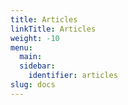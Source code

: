 ```yaml
---
title: Articles
linkTitle: Articles
weight: -10
menu:
  main:
  sidebar:
    identifier: articles
slug: docs
---
```

